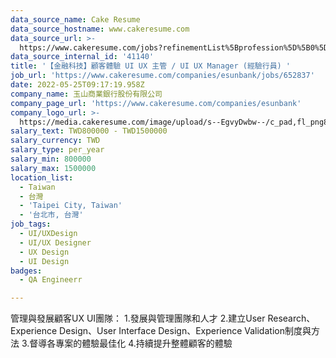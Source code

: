 ```yaml
---
data_source_name: Cake Resume
data_source_hostname: www.cakeresume.com
data_source_url: >-
  https://www.cakeresume.com/jobs?refinementList%5Bprofession%5D%5B0%5D=engineering_qa-engineer&refinementList%5Bsalary_currency%5D=TWD&range%5Bsalary_range%5D%5Bmin%5D=800096
data_source_internal_id: '41140'
title: '【金融科技】顧客體驗 UI UX 主管 / UI UX Manager (經驗行員) '
job_url: 'https://www.cakeresume.com/companies/esunbank/jobs/652837'
date: 2022-05-25T09:17:19.958Z
company_name: 玉山商業銀行股份有限公司
company_page_url: 'https://www.cakeresume.com/companies/esunbank'
company_logo_url: >-
  https://media.cakeresume.com/image/upload/s--EgvyDwbw--/c_pad,fl_png8,h_200,w_200/v1572598038/lmysdgtkxkqi5f1murbx.png
salary_text: TWD800000 - TWD1500000
salary_currency: TWD
salary_type: per_year
salary_min: 800000
salary_max: 1500000
location_list:
  - Taiwan
  - 台灣
  - 'Taipei City, Taiwan'
  - '台北市, 台灣'
job_tags:
  - UI/UXDesign
  - UI/UX Designer
  - UX Design
  - UI Design
badges:
  - QA Engineerr

---
```


管理與發展顧客UX UI團隊： 1.發展與管理團隊和人才 2.建立User Research、Experience Design、User Interface Design、Experience Validation制度與方法 3.督導各專案的體驗最佳化 4.持續提升整體顧客的體驗